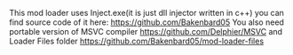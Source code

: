 This mod loader uses Inject.exe(it is just dll injector written in c++) you can find source code of it here: https://github.com/Bakenbard05
You also need portable version of MSVC compiler https://github.com/Delphier/MSVC and Loader Files folder https://github.com/Bakenbard05/mod-loader-files
